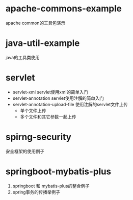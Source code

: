 # apache-commons-example
apache common的工具包演示

# java-util-example
java的工具类使用

# servlet
* servlet-xml servlet使用xml的简单入门
* servlet-annotation servlet使用注解的简单入门
* servlet-annotation-upload-file 使用注解的servlet文件上传
    * 单个文件上传
    * 多个文件和其它参数一起上传

# spirng-security
安全框架的使用例子

# springboot-mybatis-plus
1. springboot 和 mybatis-plus的整合例子
2. spring事务的传播举例子
